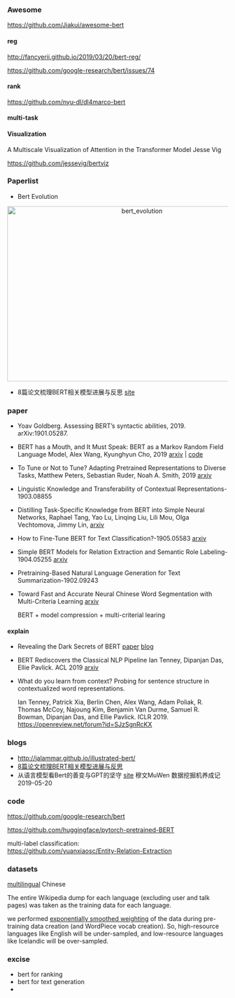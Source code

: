 ### Awesome

https://github.com/Jiakui/awesome-bert





#### reg

http://fancyerii.github.io/2019/03/20/bert-reg/

https://github.com/google-research/bert/issues/74



#### rank

https://github.com/nyu-dl/dl4marco-bert

#### multi-task



#### Visualization

A Multiscale Visualization of Attention in the Transformer Model
Jesse Vig

<https://github.com/jessevig/bertviz>





### Paperlist

+ Bert Evolution

<div align="center">
<img src="https://github.com/bifeng/nlp_paper_notes/raw/master/image/bert_evolution.jpg" width="600" height="400" alt="bert_evolution"></img>
</div>


+ 8篇论文梳理BERT相关模型进展与反思 [site](<https://www.msra.cn/zh-cn/news/features/bert>) 



### paper

+ Yoav Goldberg. Assessing BERT’s syntactic abilities, 2019. arXiv:1901.05287.

+ BERT has a Mouth, and It Must Speak: BERT as a Markov Random Field Language Model, Alex Wang, Kyunghyun Cho, 2019 [arxiv](https://arxiv.org/abs/1902.04094) | [code](https://github.com/nyu-dl/bert-gen)  

+ To Tune or Not to Tune? Adapting Pretrained Representations to Diverse Tasks, Matthew Peters, Sebastian Ruder, Noah A. Smith, 2019 [arxiv](https://arxiv.org/abs/1903.05987) 

+ Linguistic Knowledge and Transferability of Contextual Representations-1903.08855

+ Distilling Task-Specific Knowledge from BERT into Simple Neural Networks, Raphael Tang, Yao Lu, Linqing Liu, Lili Mou, Olga Vechtomova, Jimmy Lin, [arxiv](https://arxiv.org/abs/1903.12136) 

  

+ How to Fine-Tune BERT for Text Classification?-1905.05583 [arxiv](https://arxiv.org/pdf/1905.05583.pdf)

+ Simple BERT Models for Relation Extraction and Semantic Role Labeling-1904.05255 [arxiv](https://arxiv.org/pdf/1904.05255.pdf) 

+ Pretraining-Based Natural Language Generation for Text Summarization-1902.09243

+ Toward Fast and Accurate Neural Chinese Word Segmentation with Multi-Criteria Learning [arxiv](https://arxiv.org/pdf/1903.04190.pdf) 

  BERT + model compression + multi-criterial learing 


#### explain

+ Revealing the Dark Secrets of BERT [paper](<https://www.aclweb.org/anthology/D19-1445.pdf>) [blog](<https://text-machine-lab.github.io/blog/2020/bert-secrets/>) 
  
+ BERT Rediscovers the Classical NLP Pipeline
  Ian Tenney, Dipanjan Das, Ellie Pavlick.  ACL 2019 [arxiv](<https://arxiv.org/abs/1905.05950>) 

+ What do you learn from context? Probing for sentence structure in contextualized word representations.

  Ian Tenney, Patrick Xia, Berlin Chen, Alex Wang, Adam Poliak, R. Thomas McCoy, Najoung Kim, Benjamin Van Durme, Samuel R. Bowman, Dipanjan Das, and Ellie Pavlick. ICLR 2019. https://openreview.net/forum?id=SJzSgnRcKX



### blogs

+ <http://jalammar.github.io/illustrated-bert/>
+ [8篇论文梳理BERT相关模型进展与反思](<https://www.msra.cn/zh-cn/news/features/bert>) 
+ 从语言模型看Bert的善变与GPT的坚守 [site](https://mp.weixin.qq.com/s/zqlWx3e4LOJ3_Zy2DEbCjw) 
  穆文MuWen 数据挖掘机养成记 2019-05-20

### code

https://github.com/google-research/bert

https://github.com/huggingface/pytorch-pretrained-BERT



multi-label classification:<br>https://github.com/yuanxiaosc/Entity-Relation-Extraction







### datasets

[multilingual](https://github.com/google-research/bert/blob/master/multilingual.md) Chinese

The entire Wikipedia dump for each language (excluding user and talk pages) was taken as the training data for each language.

we performed <u>exponentially smoothed weighting</u> of the data during pre-training data creation (and WordPiece vocab creation). So, high-resource languages like English will be under-sampled, and low-resource languages like Icelandic will be over-sampled.



### excise

- bert for ranking
- bert for text generation
- 
